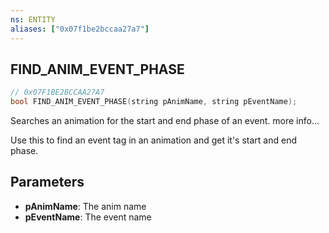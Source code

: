 ```yaml
---
ns: ENTITY
aliases: ["0x07f1be2bccaa27a7"]
---
```

## FIND_ANIM_EVENT_PHASE

```c
// 0x07F1BE2BCCAA27A7
bool FIND_ANIM_EVENT_PHASE(string pAnimName, string pEventName);
```

Searches an animation for the start and end phase of an event. more info...

Use this to find an event tag in an animation and get it's start and end phase.


## Parameters
* **pAnimName**: The anim name
* **pEventName**: The event name
